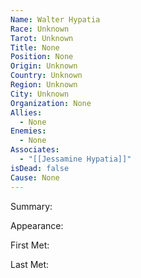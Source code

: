```yaml
---
Name: Walter Hypatia
Race: Unknown
Tarot: Unknown
Title: None
Position: None
Origin: Unknown
Country: Unknown
Region: Unknown
City: Unknown
Organization: None
Allies:
  - None
Enemies:
  - None
Associates:
  - "[[Jessamine Hypatia]]"
isDead: false
Cause: None
---
```

Summary:

Appearance: 

First Met: 

Last Met: 
